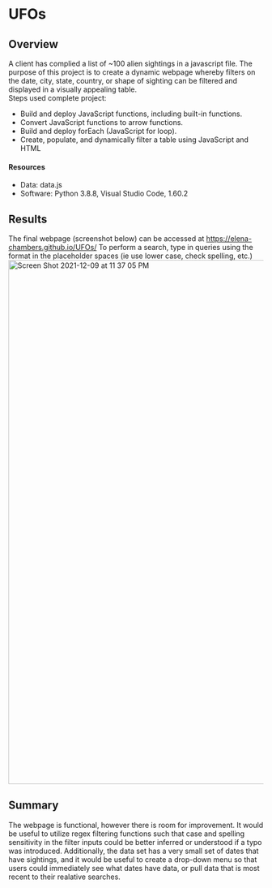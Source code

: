 # UFOs

## Overview
A client has complied a list of ~100 alien sightings in a javascript file. The purpose of this project is to create a dynamic webpage whereby filters on the date, city, state, country, or shape of sighting can be filtered and displayed in a visually appealing table.  
Steps used complete project:
- Build and deploy JavaScript functions, including built-in functions.
- Convert JavaScript functions to arrow functions.
- Build and deploy forEach (JavaScript for loop).
- Create, populate, and dynamically filter a table using JavaScript and HTML

#### Resources
- Data: data.js
- Software: Python 3.8.8, Visual Studio Code, 1.60.2

## Results
The final webpage (screenshot below) can be accessed at https://elena-chambers.github.io/UFOs/
To perform a search, type in queries using the format in the placeholder spaces (ie use lower case, check spelling, etc.)
<img width="1033" alt="Screen Shot 2021-12-09 at 11 37 05 PM" src="https://user-images.githubusercontent.com/91163155/145522849-a4100c9e-b112-4c3f-9b00-c344d9d9564e.png">


## Summary
The webpage is functional, however there is room for improvement. It would be useful to utilize regex filtering functions such that case and spelling sensitivity in the filter inputs could be better inferred or understood if a typo was introduced. Additionally, the data set has a very small set of dates that have sightings, and it would be useful to create a drop-down menu so that users could immediately see what dates have data, or pull data that is most recent to their realative searches. 
